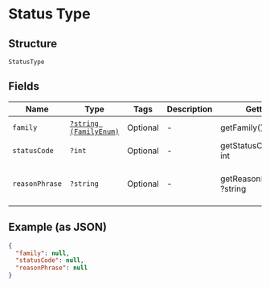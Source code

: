 
# Status Type

## Structure

`StatusType`

## Fields

| Name | Type | Tags | Description | Getter | Setter |
|  --- | --- | --- | --- | --- | --- |
| `family` | [`?string (FamilyEnum)`](../../doc/models/family-enum.md) | Optional | - | getFamily(): ?string | setFamily(?string family): void |
| `statusCode` | `?int` | Optional | - | getStatusCode(): ?int | setStatusCode(?int statusCode): void |
| `reasonPhrase` | `?string` | Optional | - | getReasonPhrase(): ?string | setReasonPhrase(?string reasonPhrase): void |

## Example (as JSON)

```json
{
  "family": null,
  "statusCode": null,
  "reasonPhrase": null
}
```

